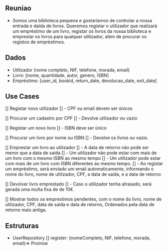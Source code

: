 ## Reuniao

* Somos uma biblioteca pequena e gostaríamos de controlar a nossa entrada e daída de livros. Queremos registar o utilizador que realizará um empréstimo de um livro, registar os livros da nossa biblioteca e emprestar os livros para qualquer utilizador, além de procurar os registos de empréstimos.

## Dados

- Utilizador (nome completo, NIF, telefone, morada, email)
- Livro: [nome, quantidade, autor, genero, ISBN]
- Empréstimo: [user_id, bookid, return_date, devolucao_date, exit_date]

## Use Cases

[] Registar novo utilizador
[] - CPF ou email devem ser únicos

[] Procurar um cadastro por CPF
[] - Devolve utilizador ou vazio

[] Registar um novo livro
[] - ISBN deve ser único

[] Procurar um livro por nome ou ISBN
[] - Devolve os livros ou vazio.

[] Emprestar um livro ao utilizador
[] - A data de retorno não pode ser menor que a data de saída
[] - Um utilizador não pode estar com mais de um livro com o mesmo ISBN ao mesmo tempo
[] - Um utilizador pode estar com mais de um livro com ISBN diferentes ao mesmo tempo.
[] - Ao registar um empréstimo, será enviado um email automaticamente, informando o nome do livro, nome de utilizador, CPF, a data de saída, e a data de retorno

[] Devolver livro emprestado
[] - Caso o utilizador tenha atrasado, será gerada uma multa fixa de de 10€.

[] Mostrar todos os emprestimos pendentes, com o nome do livro, nome de utilizador, CPF, data de saída e data de retorno, Ordenados pela data de retorno mais antiga.

## Estruturas

* UserRepository
[] register: {nomeCompleto, NIF, telefone, morada, email}=> Promise <void>
